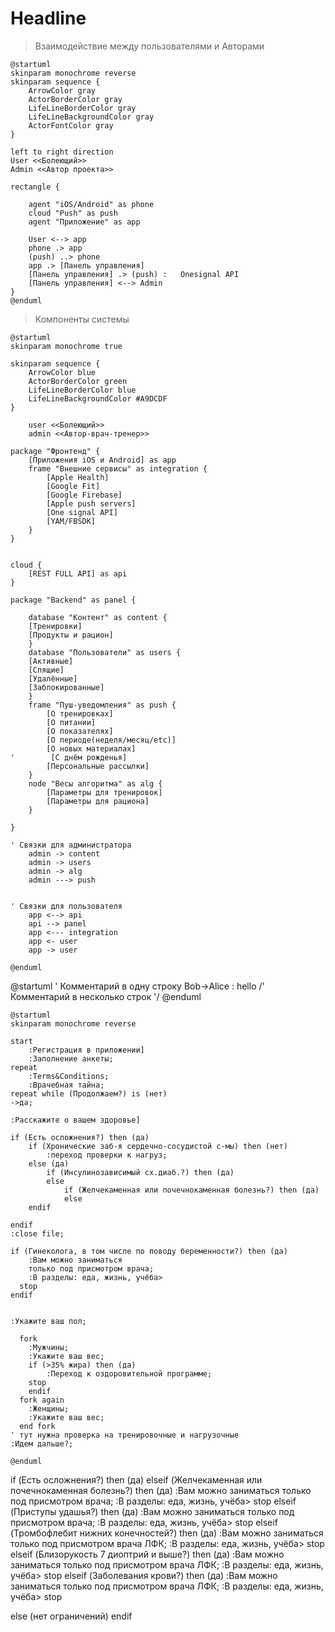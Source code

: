 # Headline

> Взаимодействие между пользователями и Авторами

```plantuml
@startuml
skinparam monochrome reverse
skinparam sequence {
    ArrowColor gray
	ActorBorderColor gray
	LifeLineBorderColor gray
    LifeLineBackgroundColor gray
    ActorFontColor gray
}

left to right direction
User <<Болеющий>>
Admin <<Автор проекта>>

rectangle {

    agent "iOS/Android" as phone
    cloud "Push" as push 
    agent "Приложение" as app

    User <--> app
    phone .> app
    (push) ..> phone
    app .> [Панель управления]
    [Панель управления] .> (push) :   Onesignal API
    [Панель управления] <--> Admin
}
@enduml
```

> Компоненты системы

```plantuml
@startuml
skinparam monochrome true

skinparam sequence {
    ArrowColor blue
	ActorBorderColor green
	LifeLineBorderColor blue
    LifeLineBackgroundColor #A9DCDF
}

    user <<Болеющий>>
    admin <<Автор-врач-тренер>>

package "Фронтенд" {
    [Приложения iOS и Android] as app
    frame "Внешние сервисы" as integration {
        [Apple Health]
        [Google Fit]
        [Google Firebase]
        [Apple push servers]
        [One signal API]
        [YAM/FBSDK]
    }
}


cloud {
    [REST FULL API] as api
}

package "Backend" as panel {

    database "Контент" as content {
    [Тренировки]
    [Продукты и рацион]
    }
    database "Пользователи" as users {
    [Активные] 
    [Спящие] 
    [Удалённые] 
    [Заблокированные]
    }
    frame "Пуш-уведомления" as push {
        [О тренировках]
        [О питании]
        [О показателях]
        [О периоде(неделя/месяц/etc)]
        [О новых материалах]
'        [С днём рожденья]
        [Персональные рассылки]
    }
    node "Весы алгоритма" as alg {
        [Параметры для тренировок]
        [Параметры для рациона]
    }

} 

' Связки для администратора
    admin -> content
    admin -> users
    admin -> alg
    admin ---> push


' Связки для пользователя
    app <--> api 
    api --> panel
    app <--- integration
    app <- user
    app -> user

@enduml

```


@startuml
' Комментарий в одну строку
Bob->Alice : hello
/' Комментарий в несколько строк '/
@enduml

```plantuml
@startuml
skinparam monochrome reverse

start
    :Регистрация в приложении]
    :Заполнение анкеты;
repeat
    :Terms&Conditions;
    :Врачебная тайна;
repeat while (Продолжаем?) is (нет)
->да;

:Расскажите о вашем здоровье]

if (Есть осложнения?) then (да)
    if (Хронические заб-я сердечно-сосудистой с-мы) then (нет)
        :переход проверки к нагруз;
    else (да)
        if (Инсулинозависимый сх.диаб.?) then (да)
        else
            if (Желчекаменная или почечнокаменная болезнь?) then (да)
            else
    endif
    
endif
:close file;

if (Гинеколога, в том числе по поводу беременности?) then (да)
    :Вам можно заниматься
    только под присмотром врача;
    :В разделы: еда, жизнь, учёба>
  stop
endif


:Укажите ваш пол;

  fork
	:Мужчины;
	:Укажите ваш вес;
    if (>35% жира) then (да)
        :Переход к оздоровительной программе;
    stop
    endif
  fork again
	:Женщины;
	:Укажите ваш вес;
  end fork
' тут нужна проверка на тренировочные и нагрузочные
:Идем дальше?;

@enduml

```


if (Есть осложнения?) then (да)
elseif (Желчекаменная или почечнокаменная болезнь?) then (да)
    :Вам можно заниматься 
    только под присмотром врача;
    :В разделы: еда, жизнь, учёба>
  stop
elseif (Приступы удашья?) then (да)
    :Вам можно заниматься 
    только под присмотром врача;
    :В разделы: еда, жизнь, учёба>
  stop
elseif (Тромбофлебит нижних конечностей?) then (да)
    :Вам можно заниматься 
    только под присмотром врача ЛФК;
    :В разделы: еда, жизнь, учёба>
  stop
elseif (Близорукость 7 диоптрий и выше?) then (да)
    :Вам можно заниматься 
    только под присмотром врача ЛФК;
    :В разделы: еда, жизнь, учёба>
  stop
elseif (Заболевания крови?) then (да)
    :Вам можно заниматься
    только под присмотром врача ЛФК;
    :В разделы: еда, жизнь, учёба>
  stop

else (нет ограничений)
endif
